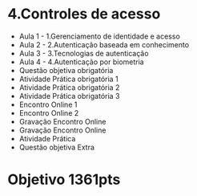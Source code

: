 # 4.Controles de acesso
- Aula 1 - 1.Gerenciamento de identidade e  acesso
- Aula 2 - 2.Autenticação baseada em  conhecimento
- Aula 3 - 3.Tecnologias de autenticação
- Aula 4 - 4.Autenticação por biometria
- Questão objetiva obrigatória 
- Atividade Prática obrigatória 1 
- Atividade Prática obrigatória 2 
- Atividade Prática obrigatória 3 
- Encontro Online 1 
- Encontro Online 2 
- Gravação Encontro Online 
- Gravação Encontro Online
- Atividade Prática
- Questão objetiva Extra
# Objetivo 1361pts

